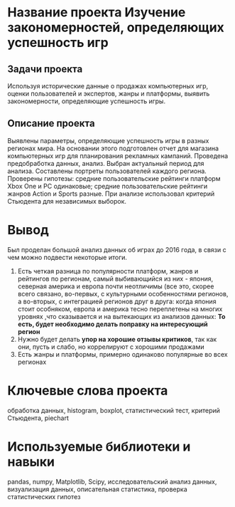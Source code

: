 # Название проекта **Изучение закономерностей, определяющих успешность игр**
## Задачи проекта  
Используя исторические данные о продажах компьютерных игр, оценки пользователей и экспертов, жанры и платформы, выявить закономерности, определяющие успешность игры.
## Описание проекта
Выявлены параметры, определяющие успешность игры в разных регионах мира. На основании этого подготовлен отчет для магазина компьютерных игр для планирования рекламных кампаний. Проведена предобработка данных, анализ. Выбран актуальный период для анализа. Составлены портреты пользователей каждого региона. Проверены гипотезы: средние пользовательские рейтинги платформ Xbox One и PC одинаковые; средние пользовательские рейтинги жанров Action и Sports разные. При анализе использовал критерий Стьюдента для независимых выборок.
# Вывод
Был проделан большой анализ данных об играх до 2016 года, в связи с чем можно подвести некоторые итоги.
1. Есть четкая разница по популярности платформ, жанров и рейтингов по регионам, самый выбивающийся из них - япония, северная америка и европа почти неотличимы (все это, скорее всего связано, во-первых, с культурными особенностями регионов, а во-вторых, с интеграцией регионов друг в друга: когда япония стоит особняком, европа и америка тесно переплетены на многих уровнях ,что сказывается и на вытекающих из анализов данных:
    **То есть, будет необходимо делать поправку на интересующий регион**
2. Нужно будет делать **упор на хорошие отзывы критиков**, так как они, пусть и слабо, но коррелируют с хорошими продажами
3. Есть жанры и платформы, примерно одинаково популярные во всех регионах
# Ключевые слова проекта
обработка данных, histogram, boxplot, статистический тест, критерий Стьюдента, piechart
# Используемые библиотеки и навыки
pandas, numpy, Matplotlib, Scipy, исследовательский анализ данных, визуализация данных, описательная статистика, проверка статистических гипотез
